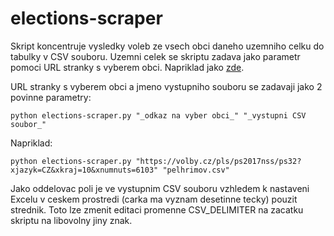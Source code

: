 # elections-scraper

Skript koncentruje vysledky voleb ze vsech obci daneho uzemniho celku do tabulky v CSV souboru.
Uzemni celek se skriptu zadava jako parametr pomoci URL stranky s vyberem obci. Napriklad jako <a href="https://volby.cz/pls/ps2017nss/ps32?xjazyk=CZ&xkraj=10&xnumnuts=6103">zde</a>.

URL stranky s vyberem obci a jmeno vystupniho souboru se zadavaji jako 2 povinne parametry:

```
python elections-scraper.py "_odkaz na vyber obci_" "_vystupni CSV soubor_"
```
Napriklad:

```
python elections-scraper.py "https://volby.cz/pls/ps2017nss/ps32?xjazyk=CZ&xkraj=10&xnumnuts=6103" "pelhrimov.csv"
```

Jako oddelovac poli je ve vystupnim CSV souboru vzhledem k nastaveni Excelu v ceskem prostredi (carka ma vyznam desetinne tecky) pouzit strednik.
Toto lze zmenit editaci promenne CSV_DELIMITER na zacatku skriptu na libovolny jiny znak.

